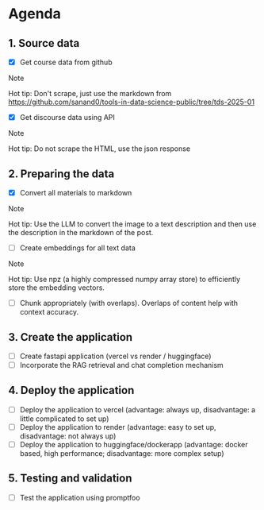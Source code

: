 # Agenda

## 1. Source data
 - [x] Get course data from github

> [!NOTE]
> Hot tip: Don't scrape, just use the markdown from https://github.com/sanand0/tools-in-data-science-public/tree/tds-2025-01
 
 - [x] Get discourse data using API

> [!NOTE]
> Hot tip:  Do not scrape the HTML, use the json response

## 2. Preparing the data
 - [x] Convert all materials to markdown

> [!NOTE]
> Hot tip: Use the LLM to convert the image to a text description and then use the description in the markdown of the post.

- [ ] Create embeddings for all text data

> [!NOTE]
> Hot tip: Use npz (a highly compressed numpy array store) to efficiently store the embedding vectors.

- [ ] Chunk appropriately (with overlaps). Overlaps of content help with context accuracy.

## 3. Create the application

- [ ] Create fastapi application (vercel vs render / huggingface)
- [ ] Incorporate the RAG retrieval and chat completion mechanism

## 4. Deploy the application
- [ ] Deploy the application to vercel (advantage: always up, disadvantage: a little complicated to set up)
- [ ] Deploy the application to render (advantage: easy to set up, disadvantage: not always up)
- [ ] Deploy the application to huggingface/dockerapp (advantage: docker based, high performance; disadvantage: more complex setup)

## 5. Testing and validation
- [ ] Test the application using promptfoo
